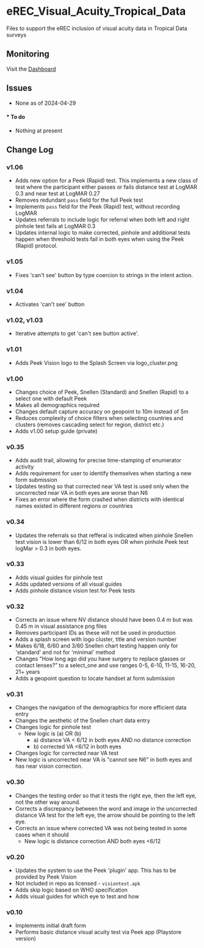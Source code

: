 # eREC_Visual_Acuity_Tropical_Data

Files to support the eREC inclusion of visual acuity data in Tropical Data surveys

## Monitoring
Visit the [Dashboard](./dashboard/index.html)

## Issues

* None as of 2024-04-29

#### * To do

* Nothing at present

## Change Log

### v1.06

* Adds new option for a Peek (Rapid) test. This implements a new class of test where the participant either passes or fails distance test at LogMAR 0.3 and near test at LogMAR 0.27
* Removes redundant `pass` field for the full Peek test
* Implements `pass` field for the Peek (Rapid) test, without recording LogMAR
* Updates referrals to include logic for referral when both left and right pinhole test fails at LogMAR 0.3
* Updates internal logic to make corrected, pinhole and additional tests happen when threshold tests fail in both eyes when using the Peek (Rapid) protocol. 

### v1.05

* Fixes 'can't see' button by type coercion to strings in the intent action. 

### v1.04

* Activates 'can't see' button

### v1.02, v1.03 

* Iterative attempts to get 'can't see button active'.

### v1.01
* Adds Peek Vision logo to the Splash Screen via logo_cluster.png

### v1.00

* Changes choice of Peek, Snellen (Standard) and Snellen (Rapid) to a select one with default Peek
* Makes all demographics required
* Changes default capture accuracy on geopoint to 10m instead of 5m
* Reduces complexity of choice filters when selecting countries and clusters (removes cascading select for region, district etc.)
* Adds v1.00 setup guide (private)

### v0.35

* Adds audit trail, allowing for precise time-stamping of enumerator activity
* Adds requirement for user to identify themselves when starting a new form submission
* Updates testing so that corrected near VA test is used only when the uncorrected near VA in both eyes are worse than N6
* Fixes an error where the form crashed when districts with identical names existed in different regions or countries

### v0.34

* Updates the referrals so that refferal is indicated when pinhole Snellen test vision is lower than 6/12 in both eyes OR when pinhole Peek test logMar > 0.3 in both eyes.
  
### v0.33

* Adds visual guides for pinhole test
* Adds updated versions of all visual guides
* Adds pinhole distance vision test for Peek tests
  
### v0.32

* Corrects an issue where NV distance should have been 0.4 m but was 0.45 m in visual assistance png files
* Removes participant IDs as these will not be used in production
* Adds a splash screen with logo cluster, title and version number
* Makes 6/18, 6/60 and 3/60 Snellen chart testing happen only for 'standard' and not for 'minimal' method
* Changes "How long ago did you have surgery to replace glasses or contact lenses?” to a select_one and use ranges 0-5, 6-10, 11-15, 16-20, 21+ years
* Adds a geopoint question to locate handset at form submission

### v0.31 

* Changes the navigation of the demographics for more efficient data entry
* Changes the aesthetic of the Snellen chart data entry
* Changes logic for pinhole test
  * New logic is (a) OR (b)
    * a) distance VA < 6/12 in both eyes AND no distance correction
    * b) corrected VA <6/12 in both eyes 
* Changes logic for corrected near VA test
* New logic is uncorrected near VA  is "cannot see N6" in both eyes and has near vision correction.


### v0.30 
* Changes the testing order so that it tests the right eye, then the left eye, not the other way around.
* Corrects a discrepancy between the word and image in the uncorrected distance VA test for the left eye, the arrow should be pointing to the left eye.
* Corrects an issue where corrected VA was not being tested in some cases when it should
  * New logic is distance correction AND both eyes <6/12
  

### v0.20
* Updates the system to use the Peek 'plugin' app. This has to be provided by Peek Vision
* Not included in repo as licensed - `visiontest.apk`
* Adds skip logic based on WHO specification
* Adds visual guides for which eye to test and how

### v0.10
* Implements initial draft form
* Performs basic distance visual acuity test via Peek app (Playstore version)
  

